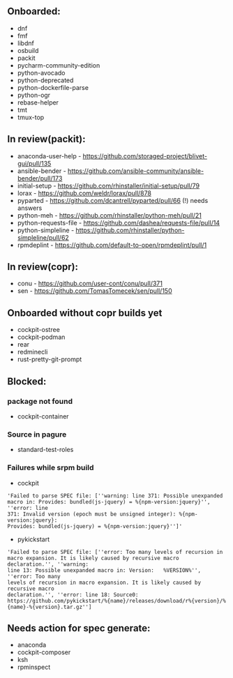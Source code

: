 ## Onboarded:
* dnf
* fmf
* libdnf
* osbuild
* packit
* pycharm-community-edition
* python-avocado
* python-deprecated
* python-dockerfile-parse
* python-ogr
* rebase-helper
* tmt
* tmux-top

## In review(packit):
* anaconda-user-help - https://github.com/storaged-project/blivet-gui/pull/135
* ansible-bender - https://github.com/ansible-community/ansible-bender/pull/173
* initial-setup - https://github.com/rhinstaller/initial-setup/pull/79
* lorax - https://github.com/weldr/lorax/pull/878
* pyparted - https://github.com/dcantrell/pyparted/pull/66 (!) needs answers 
* python-meh - https://github.com/rhinstaller/python-meh/pull/21
* python-requests-file - https://github.com/dashea/requests-file/pull/14
* python-simpleline - https://github.com/rhinstaller/python-simpleline/pull/62
* rpmdeplint - https://github.com/default-to-open/rpmdeplint/pull/1

## In review(copr):
* conu - https://github.com/user-cont/conu/pull/371
* sen - https://github.com/TomasTomecek/sen/pull/150

## Onboarded without copr builds yet
* cockpit-ostree
* cockpit-podman
* rear
* redminecli
* rust-pretty-git-prompt

## Blocked:
### package not found
* cockpit-container

### Source in pagure
* standard-test-roles

### Failures while srpm build
* cockpit
```
'Failed to parse SPEC file: [''warning: line 371: Possible unexpanded
macro in: Provides: bundled(js-jquery) = %{npm-version:jquery}'', ''error: line
371: Invalid version (epoch must be unsigned integer): %{npm-version:jquery}:
Provides: bundled(js-jquery) = %{npm-version:jquery}'']'
```
* pykickstart 
```
'Failed to parse SPEC file: [''error: Too many levels of recursion in
macro expansion. It is likely caused by recursive macro declaration.'', ''warning:
line 13: Possible unexpanded macro in: Version:   %VERSION%'', ''error: Too many
levels of recursion in macro expansion. It is likely caused by recursive macro
declaration.'', ''error: line 18: Source0:   https://github.com/pykickstart/%{name}/releases/download/r%{version}/%{name}-%{version}.tar.gz'']
```

## Needs action for spec generate:
* anaconda
* cockpit-composer
* ksh
* rpminspect
